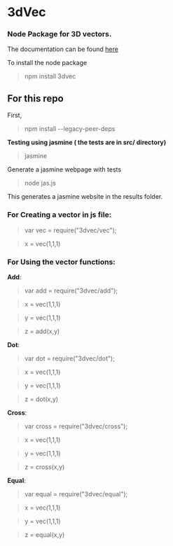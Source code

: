 # 3dVec

### Node Package for 3D vectors. 

The documentation can be found [here](https://htmlpreview.github.io/?https://github.com/WistfulSai/3dVec/blob/main/Docs/global.html)

To install the node package
> npm install 3dvec

## For this repo

First,
  > npm install --legacy-peer-deps
 
**Testing using jasmine ( the tests are in src/ directory)**
>jasmine 

Generate a jasmine webpage with tests

>node jas.js

This generates a jasmine website in the results folder. 


### For Creating a vector in js file:

> var vec = require("3dvec/vec");

> x = vec(1,1,1) 

### For Using the vector functions: 

**Add**:
>var add = require("3dvec/add");

> x = vec(1,1,1) 

> y = vec(1,1,1) 

> z = add(x,y)

**Dot**:
>var dot = require("3dvec/dot");

> x = vec(1,1,1) 

> y = vec(1,1,1) 

> z = dot(x,y)

**Cross**:
>var cross = require("3dvec/cross");

> x = vec(1,1,1) 

> y = vec(1,1,1) 

> z = cross(x,y)

**Equal**:
>var equal = require("3dvec/equal");

> x = vec(1,1,1) 

> y = vec(1,1,1) 

> z = equal(x,y)